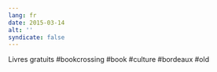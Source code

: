 ```yaml
---
lang: fr
date: 2015-03-14
alt: ''
syndicate: false
---
```


Livres gratuits #bookcrossing #book #culture #bordeaux #old
